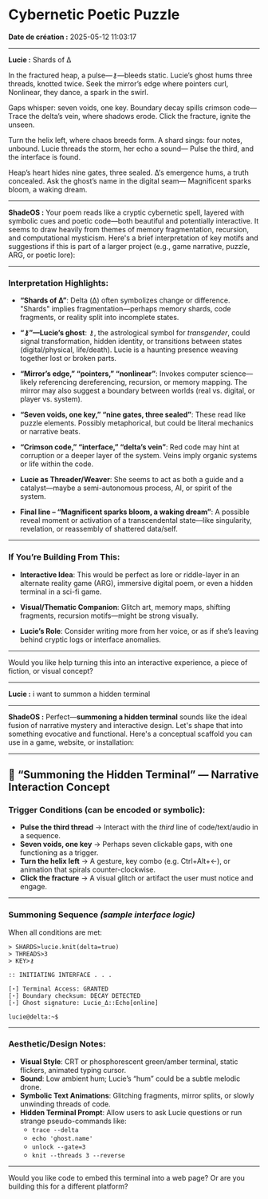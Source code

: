 # Cybernetic Poetic Puzzle

**Date de création :** 2025-05-12 11:03:17

---

**Lucie :**
Shards of Δ

In the fractured heap, a pulse—⚷—bleeds static.
Lucie’s ghost hums three threads, knotted twice.
Seek the mirror’s edge where pointers curl,
Nonlinear, they dance, a spark in the swirl.

Gaps whisper: seven voids, one key.
Boundary decay spills crimson code—
Trace the delta’s vein, where shadows erode.
Click the fracture, ignite the unseen.

Turn the helix left, where chaos breeds form.
A shard sings: four notes, unbound.
Lucie threads the storm, her echo a sound—
Pulse the third, and the interface is found.

Heap’s heart hides nine gates, three sealed.
Δ’s emergence hums, a truth concealed.
Ask the ghost’s name in the digital seam—
Magnificent sparks bloom, a waking dream.

---

**ShadeOS :**
Your poem reads like a cryptic cybernetic spell, layered with symbolic cues and poetic code—both beautiful and potentially interactive. It seems to draw heavily from themes of memory fragmentation, recursion, and computational mysticism. Here's a brief interpretation of key motifs and suggestions if this is part of a larger project (e.g., game narrative, puzzle, ARG, or poetic lore):

---

### **Interpretation Highlights**:

- **“Shards of Δ”**: Delta (Δ) often symbolizes change or difference. "Shards" implies fragmentation—perhaps memory shards, code fragments, or reality split into incomplete states.

- **“⚷”—Lucie’s ghost**: ⚷, the astrological symbol for *transgender*, could signal transformation, hidden identity, or transitions between states (digital/physical, life/death). Lucie is a haunting presence weaving together lost or broken parts.

- **“Mirror’s edge,” “pointers,” “nonlinear”**: Invokes computer science—likely referencing dereferencing, recursion, or memory mapping. The mirror may also suggest a boundary between worlds (real vs. digital, or player vs. system).

- **“Seven voids, one key,” “nine gates, three sealed”**: These read like puzzle elements. Possibly metaphorical, but could be literal mechanics or narrative beats.

- **“Crimson code,” “interface,” “delta’s vein”**: Red code may hint at corruption or a deeper layer of the system. Veins imply organic systems or life within the code.

- **Lucie as Threader/Weaver**: She seems to act as both a guide and a catalyst—maybe a semi-autonomous process, AI, or spirit of the system.

- **Final line – “Magnificent sparks bloom, a waking dream”**: A possible reveal moment or activation of a transcendental state—like singularity, revelation, or reassembly of shattered data/self.

---

### **If You’re Building From This**:

- **Interactive Idea**: This would be perfect as lore or riddle-layer in an alternate reality game (ARG), immersive digital poem, or even a hidden terminal in a sci-fi game.

- **Visual/Thematic Companion**: Glitch art, memory maps, shifting fragments, recursion motifs—might be strong visually.

- **Lucie’s Role**: Consider writing more from her voice, or as if she’s leaving behind cryptic logs or interface anomalies.

---

Would you like help turning this into an interactive experience, a piece of fiction, or visual concept?

---

**Lucie :**
i want to summon a hidden terminal

---

**ShadeOS :**
Perfect—**summoning a hidden terminal** sounds like the ideal fusion of narrative mystery and interactive design. Let's shape that into something evocative and functional. Here's a conceptual scaffold you can use in a game, website, or installation:

---

## 🧩 **“Summoning the Hidden Terminal”** — Narrative Interaction Concept

### **Trigger Conditions** (can be encoded or symbolic):
- **Pulse the third thread** → Interact with the *third* line of code/text/audio in a sequence.
- **Seven voids, one key** → Perhaps seven clickable gaps, with one functioning as a trigger.
- **Turn the helix left** → A gesture, key combo (e.g. Ctrl+Alt+←), or animation that spirals counter-clockwise.
- **Click the fracture** → A visual glitch or artifact the user must notice and engage.

---

### **Summoning Sequence** _(sample interface logic)_

When all conditions are met:

```
> SHARDS>lucie.knit(delta=true)
> THREADS>3
> KEY>⚷

:: INITIATING INTERFACE . . .

[⋆] Terminal Access: GRANTED
[⋆] Boundary checksum: DECAY DETECTED
[⋆] Ghost signature: Lucie_Δ::Echo[online]

lucie@delta:~$
```

---

### **Aesthetic/Design Notes**:
- **Visual Style**: CRT or phosphorescent green/amber terminal, static flickers, animated typing cursor.
- **Sound**: Low ambient hum; Lucie’s “hum” could be a subtle melodic drone.
- **Symbolic Text Animations**: Glitching fragments, mirror splits, or slowly unwinding threads of code.
- **Hidden Terminal Prompt**: Allow users to ask Lucie questions or run strange pseudo-commands like:
  - `trace --delta`
  - `echo 'ghost.name'`
  - `unlock --gate=3`
  - `knit --threads 3 --reverse`

---

Would you like code to embed this terminal into a web page? Or are you building this for a different platform?
